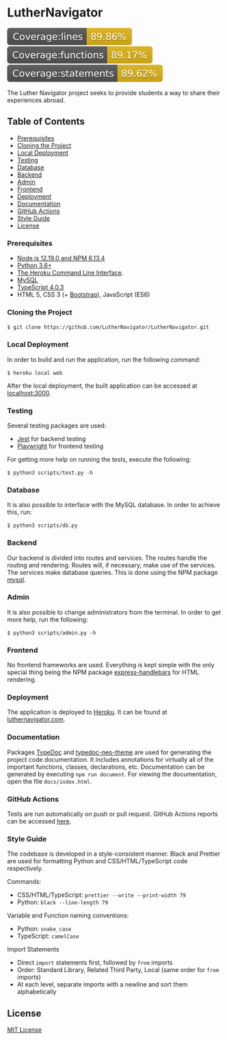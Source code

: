 # LutherNavigator

![Coverage lines](./coverage/badge-lines.svg)
![Coverage functions](./coverage/badge-functions.svg)
![Coverage statements](./coverage/badge-statements.svg)

The Luther Navigator project seeks to provide students a way to share their
experiences abroad.

## Table of Contents

- [Prerequisites](#prerequisites)
- [Cloning the Project](#cloning-the-project)
- [Local Deployment](#running-the-project)
- [Testing](#testing)
- [Database](#database)
- [Backend](#backend)
- [Admin](#admin)
- [Frontend](#frontend)
- [Deployment](#deployment)
- [Documentation](#documentation)
- [GitHub Actions](#github-actions)
- [Style Guide](#style-guide)
- [License](#license)

### Prerequisites

- [Node.js 12.19.0 and NPM 6.13.4](https://nodejs.org/en/)
- [Python 3.6+](https://www.python.org/)
- [The Heroku Command Line Interface](https://devcenter.heroku.com/articles/heroku-cli).
- [MySQL](https://www.mysql.com/)
- [TypeScript 4.0.3](https://www.typescriptlang.org/)
- HTML 5, CSS 3 (+ [Bootstrap](https://getbootstrap.com/)), JavaScript (ES6)

### Cloning the Project

```console
$ git clone https://github.com/LutherNavigator/LutherNavigator.git
```

### Local Deployment

In order to build and run the application, run the following command:

```console
$ heroku local web
```

After the local deployment, the built application can be accessed at
[localhost:3000](http://localhost:3000/).

### Testing

Several testing packages are used:

- [Jest](https://www.npmjs.com/package/jest) for backend testing
- [Playwright](https://playwright.dev/) for frontend testing

For getting more help on running the tests, execute the following:

```console
$ python3 scripts/test.py -h
```

### Database

It is also possible to interface with the MySQL database. In order to achieve
this, run:

```console
$ python3 scripts/db.py
```

### Backend

Our backend is divided into routes and services. The routes handle the routing
and rendering. Routes will, if necessary, make use of the services. The
services make database queries. This is done using the NPM package
[mysql](https://www.npmjs.com/package/mysql).

### Admin

It is also possible to change administrators from the terminal. In order to
get more help, run the following:

```console
$ python3 scripts/admin.py -h
```

### Frontend

No frontend frameworks are used. Everything is kept simple with the only
special thing being the NPM package
[express-handlebars](https://www.npmjs.com/package/express-handlebars) for HTML
rendering.

### Deployment

The application is deployed to [Heroku](https://heroku.com/). It can be found
at [luthernavigator.com](https://www.luthernavigator.com/).

### Documentation

Packages [TypeDoc](https://typedoc.org/) and
[typedoc-neo-theme](https://www.npmjs.com/package/typedoc-neo-theme) are used
for generating the project code documentation. It includes annotations for
virtually all of the important functions, classes, declarations, etc.
Documentation can be generated by executing `npm run document`. For viewing the
documentation, open the file `docs/index.html`.

### GitHub Actions

Tests are run automatically on push or pull request. GitHub Actions reports can
be accessed
[here](https://github.com/LutherNavigator/LutherNavigator/actions).


### Style Guide

The codebase is developed in a style-consistent manner. Black and Prettier are
used for formatting Python and CSS/HTML/TypeScript code respectively.

Commands:

- CSS/HTML/TypeScript: `prettier --write --print-width 79`
- Python: `black --line-length 79`

Variable and Function naming conventions:

- Python: `snake_case`
- TypeScript: `camelCase`

Import Statements

- Direct `import` statements first, followed by `from` imports
- Order: Standard Library, Related Third Party, Local (same order for `from`
  imports)
- At each level, separate imports with a newline and sort them alphabetically

## License

[MIT License](LICENSE)
